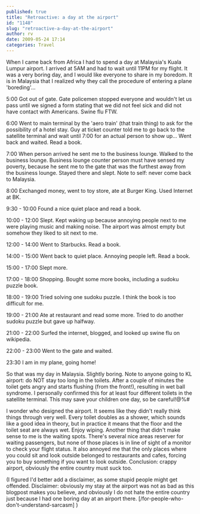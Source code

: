 ```yaml
---
published: true
title: "Retroactive: a day at the airport"
id: "1148"
slug: "retroactive-a-day-at-the-airport"
author: rv
date: 2009-05-24 17:14
categories: Travel
---
```

When I came back from Africa I had to spend a day at Malaysia's Kuala Lumpur airport. I arrived at 5AM and had to wait until 11PM for my flight. It was a very boring day, and I would like everyone to share in my boredom. It is in Malaysia that I realized why they call the procedure of entering a plane 'boreding'...

5:00 Got out of gate. Gate policemen stopped everyone and wouldn't let us pass until we signed a form stating that we did not feel sick and did not have contact with Americans. Swine flu FTW.

6:00 Went to main terminal by the 'aero train' (that train thing) to ask for the possibility of a hotel stay. Guy at ticket counter told me to go back to the satellite terminal and wait until 7:00 for an actual person to show up... Went back and waited. Read a book.

7:00 When person arrived he sent me to the business lounge. Walked to the business lounge. Business lounge counter person must have sensed my poverty, because he sent me to the gate that was the furthest away from the business lounge. Stayed there and slept. Note to self: never come back to Malaysia.

8:00 Exchanged money, went to toy store, ate at Burger King. Used Internet at BK.

9:30 - 10:00 Found a nice quiet place and read a book.

10:00 - 12:00 Slept. Kept waking up because annoying people next to me were playing music and making noise. The airport was almost empty but somehow they liked to sit next to me.

12:00 - 14:00 Went to Starbucks. Read a book.

14:00 - 15:00 Went back to quiet place. Annoying people left. Read a book.

15:00 - 17:00 Slept more.

17:00 - 18:00 Shopping. Bought some more books, including a sudoku puzzle book.

18:00 - 19:00 Tried solving one sudoku puzzle. I think the book is too difficult for me.

19:00 - 21:00 Ate at restaurant and read some more. Tried to do another sudoku puzzle but gave up halfway.

21:00 - 22:00 Surfed the internet, blogged, and looked up swine flu on wikipedia.

22:00 - 23:00 Went to the gate and waited.

23:30 I am in my plane, going home!

So that was my day in Malaysia. Slightly boring. Note to anyone going to KL airport: do NOT stay too long in the toilets. After a couple of minutes the toilet gets angry and starts flushing (from the front!), resulting in wet ball syndrome. I personally confirmed this for at least four different toilets in the satellite terminal. This may save your children one day, so be careful!@%#

I wonder who designed the airport. It seems like they didn't really think things through very well. Every toilet doubles as a shower, which sounds like a good idea in theory, but in practice it means that the floor and the toilet seat are always wet. Enjoy wiping. Another thing that didn't make sense to me is the waiting spots. There's several nice areas reserver for waiting passengers, but none of those places is in line of sight of a monitor to check your flight status. It also annoyed me that the only places where you could sit and look outside belonged to restaurants and cafes, forcing you to buy something if you want to look outside. Conclusion: crappy airport, obviously the entire country must suck too.

(I figured I'd better add a disclaimer, as some stupid people might get offended. Disclaimer: obviously my stay at the airport was not as bad as this blogpost makes you believe, and obviously I do not hate the entire country just because I had one boring day at an airport there. [/for-people-who-don't-understand-sarcasm] )